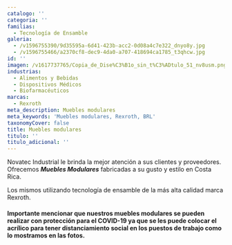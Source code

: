 ```yaml
---
catalogo: ''
categoria: ''
familias:
  - Tecnología de Ensamble
galeria:
  - /v1596755390/9d35595a-6d41-423b-acc2-0d08a4c7e322_dnyo8y.jpg
  - /v1596755466/a2370cf8-dec9-4da0-a707-418694ca1785_t3qhcw.jpg
id: ''
imagen: /v1617737765/Copia_de_Dise%C3%B1o_sin_t%C3%ADtulo_51_nv8usm.png
industrias:
  - Alimentos y Bebidas
  - Dispositivos Médicos
  - Biofarmacéuticos
marcas:
  - Rexroth
meta_description: Muebles modulares
meta_keywords: 'Muebles modulares, Rexroth, BRL'
taxonomyCover: false
title: Muebles modulares
titulo: ''
titulo_adicional: ''
---
```





Novatec Industrial le brinda la mejor atención a sus clientes y proveedores. Ofrecemos **_Muebles Modulares_** fabricadas a su gusto y estilo en Costa Rica.

Los mismos utilizando tecnología de ensamble de la más alta calidad marca Rexroth.

#### **Importante mencionar que nuestros muebles modulares se pueden realizar con protección para el COVID-19 ya que se les puede colocar el acrílico para tener distanciamiento social en los puestos de trabajo como lo mostramos en las fotos.**
